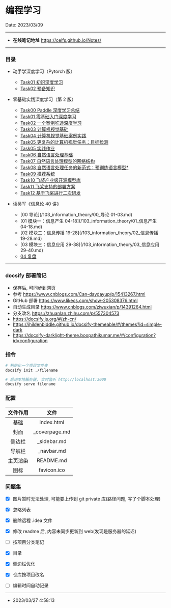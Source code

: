 # 编程学习

Date: 2023/03/09

------



* **在线笔记地址** https://celfs.github.io/Notes/



------



### 目录

* 动手学深度学习（Pytorch 版）
  * [Task01 初识深度学习](/10_pytroch_deep_learning/task01.md)
  * [Task02 预备知识](/10_pytroch_deep_learning/task02.md)
* 零基础实践深度学习（第 2 版）

  * [Task00 Paddle 深度学习总结](/10_paddle_deep_learning/task00.md)
  * [Task01 零基础入门深度学习](/10_paddle_deep_learning/task01.md)
  * [Task02 一个案例吃透深度学习](/10_paddle_deep_learning/task02.md)
  * [Task03 计算机视觉基础](/10_paddle_deep_learning/task03.md)
  * [Task04 计算机视觉基础案例实践](/10_paddle_deep_learning/task04.md)
  * [Task05 更复杂的计算机视觉任务：目标检测](/10_paddle_deep_learning/task05_01.md)
  * [Task05 实践作业](/10_paddle_deep_learning/task05_02.md)
  * [Task06 自然语言处理基础](/10_paddle_deep_learning/task06.md)
  * [Task07 自然语言处理模型的网络结构](/10_paddle_deep_learning/task07.md)
  * [Task08 自然语言处理任务的新范式：预训练语言模型*](/10_paddle_deep_learning/task08.md)
  * [Task09 推荐系统](/10_paddle_deep_learning/task09.md)
  * [Task10 飞桨产业级开源模型库](/10_paddle_deep_learning/task10.md)
  * [Task11 飞桨支持的部署方案](/10_paddle_deep_learning/task11.md)
  * [Task12 基于飞桨进行二次研发](/10_paddle_deep_learning/task12.md)
* 读吴军《信息论 40 讲》
  * [00 导论](/103_information_theory/00_导论 01-03.md)
  * [01 模块一：信息产生 04-18](/103_information_theory/01_信息产生 04-18.md)
  * [02 模块二：信息传播 19-28](/103_information_theory/02_信息传播 19-28.md)
  * [03 模块三：信息应用 29-38](/103_information_theory/03_信息应用 29-40.md)
  * [04 复盘](/103_information_theory/04_复盘.md)





------



### docsify 部署简记

* 保存后, 可同步到网页
* 参考 https://www.cnblogs.com/Can-daydayup/p/15413267.html
* GitHub 部署 https://www.likecs.com/show-205308376.html
* 自动生成目录 https://www.cnblogs.com/ziwuxian/p/14391264.html
* 分支改名 https://zhuanlan.zhihu.com/p/557304573
* https://docsify.js.org/#/zh-cn/
* https://jhildenbiddle.github.io/docsify-themeable/#/themes?id=simple-dark
* https://docsify-darklight-theme.boopathikumar.me/#/configuration?id=configuration



### 指令

```bash
# 初始化一个项目文件夹
docsify init ./filename

# 启动本地服务器, 实时监听 http://localhost:3000
docsify serve filename
```



### 配置

| 文件作用 |     文件      |
| :------: | :-----------: |
|   基础   |  index.html   |
|   封面   | _coverpage.md |
|  侧边栏  |  _sidebar.md  |
|  导航栏  |  _navbar.md   |
| 主页渲染 |   README.md   |
|   图标   |  favicon.ico  |



### 问题集
- [x] 图片暂时无法处理, 可能要上传到 git private 库(路径问题, 写了个脚本处理)
- [x] 忽略列表
- [x] 删除远程 .idea 文件
- [x] 修改 readme 后, 内容未同步更新到 web(发现是服务器的延迟)
- [ ] 按项目分类笔记
- [x] 目录
- [x] 侧边栏优化
- [x] 仓库按项目改名
- [ ] 编辑时间自动记录



------

* 2023/03/27 4:58:13























